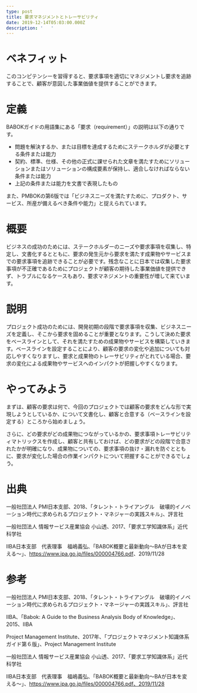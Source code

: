 ```yaml
---
type: post
title: 要求マネジメントとトレーサビリティ
date: 2019-12-14T05:03:00.000Z
description: '   '
---
```

# ベネフィット

このコンピテンシーを習得すると、要求事項を適切にマネジメントし要求を追跡することで、顧客が意図した事業価値を提供することができます。

# 定義

BABOKガイドの用語集にある「要求（requirement）」の説明は以下の通りです。

* 問題を解決するか、または目標を達成するためにステークホルダが必要とする条件または能力
* 契約、標準、仕様、その他の正式に課せられた文章を満たすためにソリューションまたはソリューションの構成要素が保持し、適合しなければならない条件または能力
* 上記の条件または能力を文書で表現したもの

また、PMBOKの第6版では「ビジネスニーズを満たすために、プロダクト、サービス、所産が備えるべき条件や能力」と捉えられています。

# 概要

ビジネスの成功のためには、ステークホルダーのニーズや要求事項を収集し、特定し、文書化するとともに、要求の発生元から要求を満たす成果物やサービスまでの要求事項を追跡できることが必要です。残念なことに日本では収集した要求事項が不正確であるためにプロジェクトが顧客の期待した事業価値を提供できず、トラブルになるケースもあり、要求マネジメントの重要性が増して来ています。

# 説明

プロジェクト成功のためには、開発初期の段階で要求事項を収集、ビジネスニーズを定義し、そこから要求を固めることが重要となります。こうして決めた要求をベースラインとして、それを満たすための成果物やサービスを構築していきます。ベースラインを設定することにより、顧客の要求の変化や追加についても対応しやすくなりますし、要求と成果物のトレーサビリティがとれている場合、要求の変化による成果物やサービスへのインパクトが把握しやすくなります。

# やってみよう

まずは、顧客の要求は何で、今回のプロジェクトでは顧客の要求をどんな形で実現しようとしているか、について文書化し、顧客と合意する（ベースラインを設定する）ところから始めましょう。

さらに、どの要求がどの成果物につながっているかの、要求事項トレーサビリティマトリックスを作成し、顧客と共有しておけば、どの要求がどの段階で合意されたかが明確になり、成果物についての、要求事項の抜け・漏れを防ぐとともに、要求が変化した場合の作業インパクトについて把握することができるでしょう。

# 出典

一般社団法人 PMI日本支部、2018、「タレント・トライアングル　破壊的イノベーション時代に求められるプロジェクト・マネジャーの実践スキル」、評言社

一般社団法人 情報サービス産業協会 小山透、2017、「要求工学知識体系」近代科学社

IIBA日本支部　代表理事　福嶋義弘、「BABOK概要と最新動向～BAが日本を変える～」、<https://www.ipa.go.jp/files/000004766.pdf>、2019/11/28

# 参考

一般社団法人 PMI日本支部、2018、「タレント・トライアングル　破壊的イノベーション時代に求められるプロジェクト・マネージャーの実践スキル」、評言社

IIBA、「Babok: A Guide to the Business Analysis Body of Knowledge」、2015、IIBA

Project Management Institute、2017年、「プロジェクトマネジメント知識体系ガイド第６版」、Project Management Institute

一般社団法人 情報サービス産業協会 小山透、2017、「要求工学知識体系」近代科学社

IIBA日本支部　代表理事　福嶋義弘、「BABOK概要と最新動向～BAが日本を変える～」、https://www.ipa.go.jp/files/000004766.pdf、2019/11/28

